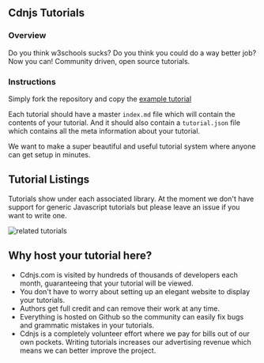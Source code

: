 
## Cdnjs Tutorials

### Overview

Do you think w3schools sucks? Do you think you could do a way better job? Now you can! Community driven, open source tutorials.

### Instructions

Simply fork the repository and copy the [example tutorial](https://github.com/cdnjs/tutorials/tree/master/backbone.js/organizing-backbone-using-modules)

Each tutorial should have a master `index.md` file which will contain the contents of your tutorial. And it should also contain a `tutorial.json` file which contains all the meta information about your tutorial.

We want to make a super beautiful and useful tutorial system where anyone can get setup in minutes.

## Tutorial Listings

Tutorials show under each associated library. At the moment we don't have support for generic Javascript tutorials but please leave an issue if you want to write one.

![related tutorials](http://i.imgur.com/mDOePCw.png)

## Why host your tutorial here?

* Cdnjs.com is visited by hundreds of thousands of developers each month, guaranteeing that your tutorial will be viewed.
* You don't have to worry about setting up an elegant website to display your tutorials.
* Authors get full credit and can remove their work at any time.
* Everything is hosted on Github so the community can easily fix bugs and grammatic mistakes in your tutorials.
* Cdnjs is a completely volunteer effort where we pay for bills out of our own pockets. Writing tutorials increases our advertising revenue which means we can better improve the project.
